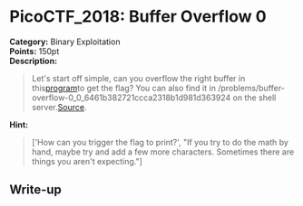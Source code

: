 <!-- This markdown file is writeup template. -->

# PicoCTF_2018:  Buffer Overflow 0

**Category:** Binary Exploitation  
**Points:** 150pt  
**Description:**

> Let's start off simple, can you overflow the right buffer in this[program](//2018shell2.picoctf.com/static/8ea6ca6c7edf2c50065e540c90207284/vuln)to get the flag? You can also find it in /problems/buffer-overflow-0_0_6461b382721ccca2318b1d981d363924 on the shell server.[Source](//2018shell2.picoctf.com/static/8ea6ca6c7edf2c50065e540c90207284/vuln.c).

**Hint:**

> ['How can you trigger the flag to print?', "If you try to do the math by hand, maybe try and add a few more characters. Sometimes there are things you aren't expecting."]

## Write-up